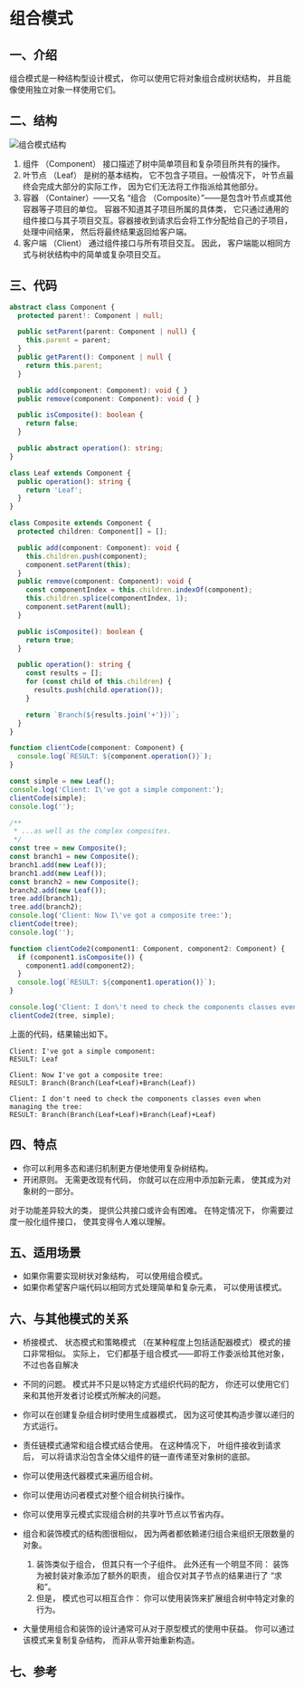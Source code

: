 # 组合模式

## 一、介绍

组合模式是一种结构型设计模式， 你可以使用它将对象组合成树状结构， 并且能像使用独立对象一样使用它们。

## 二、结构

![组合模式结构](./assets/composite-structure.png)

1. 组件 （Component） 接口描述了树中简单项目和复杂项目所共有的操作。
2. 叶节点 （Leaf） 是树的基本结构， 它不包含子项目。一般情况下， 叶节点最终会完成大部分的实际工作， 因为它们无法将工作指派给其他部分。
3. 容器 （Container）——又名 “组合 （Composite）”——是包含叶节点或其他容器等子项目的单位。 容器不知道其子项目所属的具体类， 它只通过通用的组件接口与其子项目交互。容器接收到请求后会将工作分配给自己的子项目， 处理中间结果， 然后将最终结果返回给客户端。
4. 客户端 （Client） 通过组件接口与所有项目交互。 因此， 客户端能以相同方式与树状结构中的简单或复杂项目交互。

## 三、代码

```typescript
abstract class Component {
  protected parent!: Component | null;

  public setParent(parent: Component | null) {
    this.parent = parent;
  }
  public getParent(): Component | null {
    return this.parent;
  }

  public add(component: Component): void { }
  public remove(component: Component): void { }

  public isComposite(): boolean {
    return false;
  }

  public abstract operation(): string;
}

class Leaf extends Component {
  public operation(): string {
    return 'Leaf';
  }
}

class Composite extends Component {
  protected children: Component[] = [];

  public add(component: Component): void {
    this.children.push(component);
    component.setParent(this);
  }
  public remove(component: Component): void {
    const componentIndex = this.children.indexOf(component);
    this.children.splice(componentIndex, 1);
    component.setParent(null);
  }

  public isComposite(): boolean {
    return true;
  }

  public operation(): string {
    const results = [];
    for (const child of this.children) {
      results.push(child.operation());
    }

    return `Branch(${results.join('+')})`;
  }
}

function clientCode(component: Component) {
  console.log(`RESULT: ${component.operation()}`);
}

const simple = new Leaf();
console.log('Client: I\'ve got a simple component:');
clientCode(simple);
console.log('');

/**
 * ...as well as the complex composites.
 */
const tree = new Composite();
const branch1 = new Composite();
branch1.add(new Leaf());
branch1.add(new Leaf());
const branch2 = new Composite();
branch2.add(new Leaf());
tree.add(branch1);
tree.add(branch2);
console.log('Client: Now I\'ve got a composite tree:');
clientCode(tree);
console.log('');

function clientCode2(component1: Component, component2: Component) {
  if (component1.isComposite()) {
    component1.add(component2);
  }
  console.log(`RESULT: ${component1.operation()}`);
}

console.log('Client: I don\'t need to check the components classes even when managing the tree:');
clientCode2(tree, simple);
```

上面的代码，结果输出如下。

```text
Client: I've got a simple component:
RESULT: Leaf

Client: Now I've got a composite tree:
RESULT: Branch(Branch(Leaf+Leaf)+Branch(Leaf))

Client: I don't need to check the components classes even when managing the tree:
RESULT: Branch(Branch(Leaf+Leaf)+Branch(Leaf)+Leaf)
```

## 四、特点

- 你可以利用多态和递归机制更方便地使用复杂树结构。
- 开闭原则。 无需更改现有代码， 你就可以在应用中添加新元素， 使其成为对象树的一部分。

对于功能差异较大的类， 提供公共接口或许会有困难。 在特定情况下， 你需要过度一般化组件接口， 使其变得令人难以理解。

## 五、适用场景

- 如果你需要实现树状对象结构， 可以使用组合模式。
- 如果你希望客户端代码以相同方式处理简单和复杂元素， 可以使用该模式。

## 六、与其他模式的关系

- 桥接模式、 状态模式和策略模式 （在某种程度上包括适配器模式） 模式的接口非常相似。 实际上， 它们都基于组合模式——即将工作委派给其他对象， 不过也各自解决
- 不同的问题。 模式并不只是以特定方式组织代码的配方， 你还可以使用它们来和其他开发者讨论模式所解决的问题。
- 你可以在创建复杂组合树时使用生成器模式， 因为这可使其构造步骤以递归的方式运行。
- 责任链模式通常和组合模式结合使用。 在这种情况下， 叶组件接收到请求后， 可以将请求沿包含全体父组件的链一直传递至对象树的底部。
- 你可以使用迭代器模式来遍历组合树。
- 你可以使用访问者模式对整个组合树执行操作。
- 你可以使用享元模式实现组合树的共享叶节点以节省内存。
- 组合和装饰模式的结构图很相似， 因为两者都依赖递归组合来组织无限数量的对象。
  1. 装饰类似于组合， 但其只有一个子组件。 此外还有一个明显不同： 装饰为被封装对象添加了额外的职责， 组合仅对其子节点的结果进行了 “求和”。
  2. 但是， 模式也可以相互合作： 你可以使用装饰来扩展组合树中特定对象的行为。

- 大量使用组合和装饰的设计通常可从对于原型模式的使用中获益。 你可以通过该模式来复制复杂结构， 而非从零开始重新构造。

## 七、参考
